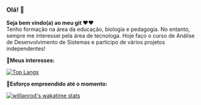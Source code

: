 ### Olá! 👋

<strong> Seja bem vindo(a) ao meu git ❤❤ </strong>
</br>
Tenho formação na área da educação, biologia e pedagogia. No entanto, sempre me interessei pela área de tecnologa. 
Hoje faço o curso de Análise de Desenvolvimento de Sistemas e participo de vários projetos independentes!  

<strong> 🚀Meus interesses: </strong>



[![Top Langs](https://github-readme-stats.vercel.app/api/top-langs/?username=anuraghazra&layout=compact)](https://github.com/anuraghazra/github-readme-stats)


<strong> 🚀Esforço empreendido até o momento: </strong>
</br>


[![willianrod's wakatime stats](https://github-readme-stats.vercel.app/api/wakatime?username=willianrod)](https://github.com/anuraghazra/github-readme-stats)


<!--
**RBianchi-Al/RBianchi-Al** is a ✨ _special_ ✨ repository because its `README.md` (this file) appears on your GitHub profile.
